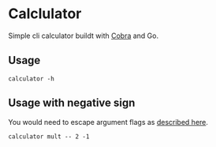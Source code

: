 # Calclulator

Simple cli calculator buildt with [Cobra](https://github.com/spf13/cobra) and Go.

## Usage
```
calculator -h
```


## Usage with negative sign
You would need to escape argument flags as [described here](https://github.com/spf13/cobra/issues/124#issuecomment-120734826).

```
calculator mult -- 2 -1
```



